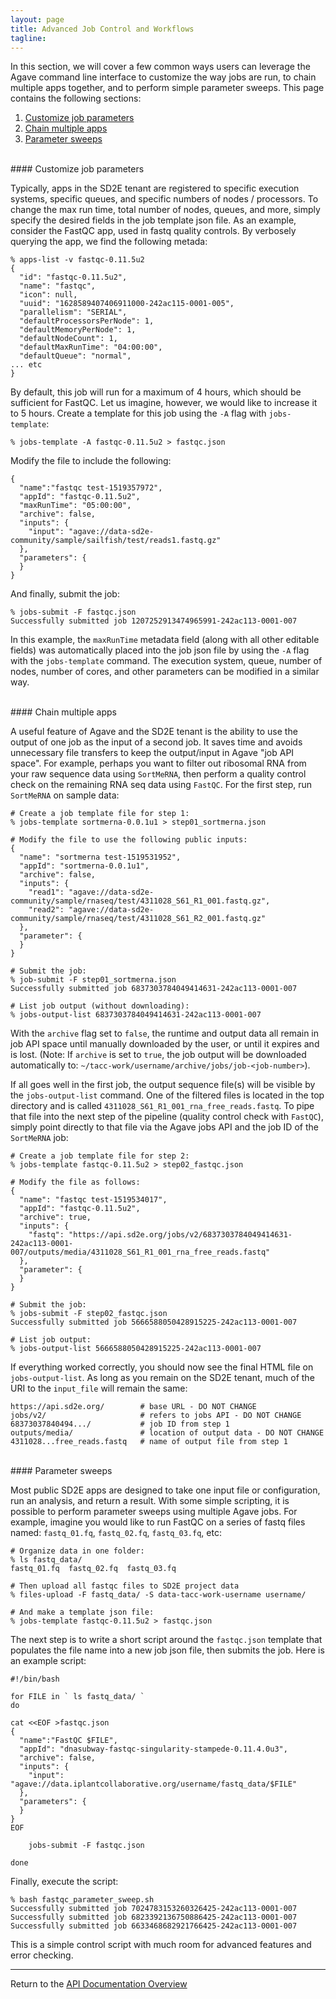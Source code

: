 ```yaml
---
layout: page
title: Advanced Job Control and Workflows
tagline:
---
```


In this section, we will cover a few common ways users can leverage the Agave
command line interface to customize the way jobs are run, to chain multiple
apps together, and to perform simple parameter sweeps. This page contains the
following sections:

1. [Customize job parameters](#customize-job-parameters)
2. [Chain multiple apps](#chain-multiple-apps)
3. [Parameter sweeps](#parameter-sweeps)

<br>
#### Customize job parameters

Typically, apps in the SD2E tenant are registered to specific execution systems,
specific queues, and specific numbers of nodes / processors. To change the max
run time, total number of nodes, queues, and more, simply specify the desired
fields in the job template json file. As an example, consider the FastQC app,
used in fastq quality controls. By verbosely querying the app, we find the
following metada:

```
% apps-list -v fastqc-0.11.5u2
{                                                          
  "id": "fastqc-0.11.5u2",                        
  "name": "fastqc",
  "icon": null,                                   
  "uuid": "1628589407406911000-242ac115-0001-005",
  "parallelism": "SERIAL",
  "defaultProcessorsPerNode": 1,
  "defaultMemoryPerNode": 1,                      
  "defaultNodeCount": 1,
  "defaultMaxRunTime": "04:00:00",
  "defaultQueue": "normal",
... etc
}
```

By default, this job will run for a maximum of 4 hours, which should be
sufficient for FastQC. Let us imagine, however, we would like to increase it to
5 hours. Create a template for this job using the `-A` flag with
`jobs-template`:

```
% jobs-template -A fastqc-0.11.5u2 > fastqc.json
```

Modify the file to include the following:
```
{
  "name":"fastqc test-1519357972",
  "appId": "fastqc-0.11.5u2",
  "maxRunTime": "05:00:00",
  "archive": false,
  "inputs": {
    "input": "agave://data-sd2e-community/sample/sailfish/test/reads1.fastq.gz"
  },
  "parameters": {
  }
}
```

And finally, submit the job:
```
% jobs-submit -F fastqc.json
Successfully submitted job 1207252913474965991-242ac113-0001-007
```

In this example, the `maxRunTime` metadata field (along with all other editable
fields) was automatically placed into the job json file by using the `-A` flag
with the `jobs-template` command. The execution system, queue, number of nodes,
number of cores, and other parameters can be modified in a similar way.


<br>
#### Chain multiple apps

A useful feature of Agave and the SD2E tenant is the ability to use the output
of one job as the input of a second job. It saves time and avoids unnecessary
file transfers to keep the output/input in Agave "job API space". For example,
perhaps you want to filter out ribosomal RNA from your raw sequence data using
`SortMeRNA`, then perform a quality control check on the remaining RNA seq data
using `FastQC`. For the first step, run `SortMeRNA` on sample data:

```
# Create a job template file for step 1:
% jobs-template sortmerna-0.0.1u1 > step01_sortmerna.json

# Modify the file to use the following public inputs:
{
  "name": "sortmerna test-1519531952",
  "appId": "sortmerna-0.0.1u1",
  "archive": false,
  "inputs": {
    "read1": "agave://data-sd2e-community/sample/rnaseq/test/4311028_S61_R1_001.fastq.gz",
    "read2": "agave://data-sd2e-community/sample/rnaseq/test/4311028_S61_R2_001.fastq.gz"
  },
  "parameter": {
  }
}

# Submit the job:
% job-submit -F step01_sortmerna.json
Successfully submitted job 6837303784049414631-242ac113-0001-007

# List job output (without downloading):
% jobs-output-list 6837303784049414631-242ac113-0001-007
```

With the `archive` flag set to `false`, the runtime and output data all remain
in job API space until manually downloaded by the user, or until it expires and
is lost. (Note: If `archive` is set to `true`, the job output will be downloaded
automatically to: `~/tacc-work/username/archive/jobs/job-<job-number>`).

If all goes well in the first job, the output sequence file(s) will be visible
by the `jobs-output-list` command. One of the filtered files is located in the
top directory and is called `4311028_S61_R1_001_rna_free_reads.fastq`. To pipe
that file into the next step of the pipeline (quality control check with
`FastQC`), simply point directly to that file via the Agave jobs API and the
job ID of the `SortMeRNA` job:

```
# Create a job template file for step 2:
% jobs-template fastqc-0.11.5u2 > step02_fastqc.json

# Modify the file as follows:
{
  "name": "fastqc test-1519534017",
  "appId": "fastqc-0.11.5u2",
  "archive": true,
  "inputs": {
    "fastq": "https://api.sd2e.org/jobs/v2/6837303784049414631-242ac113-0001-007/outputs/media/4311028_S61_R1_001_rna_free_reads.fastq"
  },
  "parameter": {
  }
}

# Submit the job:
% jobs-submit -F step02_fastqc.json
Successfully submitted job 5666588050428915225-242ac113-0001-007

# List job output:
% jobs-output-list 5666588050428915225-242ac113-0001-007
```

If everything worked correctly, you should now see the final HTML file
on `jobs-output-list`. As long as you remain on the SD2E tenant, much of the
URI to the `input_file` will remain the same:

```
https://api.sd2e.org/        # base URL - DO NOT CHANGE
jobs/v2/                     # refers to jobs API - DO NOT CHANGE
68373037840494.../           # job ID from step 1
outputs/media/               # location of output data - DO NOT CHANGE
4311028...free_reads.fastq   # name of output file from step 1
```

<br>
#### Parameter sweeps

Most public SD2E apps are designed to take one input file or configuration, run
an analysis, and return a result. With some simple scripting, it is possible to
perform parameter sweeps using multiple Agave jobs. For example, imagine you would
like to run FastQC on a series of fastq files named: `fastq_01.fq`, `fastq_02.fq`,
`fastq_03.fq`, etc:

```
# Organize data in one folder:
% ls fastq_data/
fastq_01.fq  fastq_02.fq  fastq_03.fq

# Then upload all fastqc files to SD2E project data
% files-upload -F fastq_data/ -S data-tacc-work-username username/

# And make a template json file:
% jobs-template fastqc-0.11.5u2 > fastqc.json
```

The next  step is to write a short script around the `fastqc.json` template
that populates the file name into a new job json file, then submits the job.
Here is an example script:

```
#!/bin/bash

for FILE in ` ls fastq_data/ `
do

cat <<EOF >fastqc.json
{
  "name":"FastQC $FILE",
  "appId": "dnasubway-fastqc-singularity-stampede-0.11.4.0u3",
  "archive": false,
  "inputs": {
    "input": "agave://data.iplantcollaborative.org/username/fastq_data/$FILE"
  },
  "parameters": {
  }
}
EOF

	jobs-submit -F fastqc.json

done
```

Finally, execute the script:

```
% bash fastqc_parameter_sweep.sh
Successfully submitted job 7024783153260326425-242ac113-0001-007
Successfully submitted job 6823392136750886425-242ac113-0001-007
Successfully submitted job 6633468682921766425-242ac113-0001-007
```

This is a simple control script with much room for advanced features and error
checking.

---
Return to the [API Documentation Overview](../index.md)
